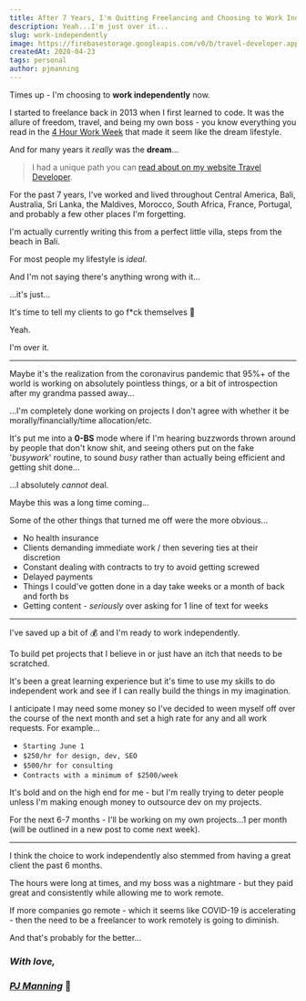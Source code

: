 ```yaml
---
title: After 7 Years, I'm Quitting Freelancing and Choosing to Work Independently
description: Yeah...I'm just over it...
slug: work-independently
image: https://firebasestorage.googleapis.com/v0/b/travel-developer.appspot.com/o/posts%2Fwork-independently%2Fwork-independently-1.jpg?alt=media&token=5197e693-d9e4-4c78-94f8-3d8efff02138
createdAt: 2020-04-23
tags: personal
author: pjmanning
---
```


Times up - I'm choosing to **work independently** now.

I started to freelance back in 2013 when I first learned to code. It was the allure of freedom, travel, and being my own boss - you know everything you read in the [4 Hour Work Week](https://amzn.to/2VTeO6n) that made it seem like the dream lifestyle.

And for many years it _really_ was the **dream**...

> I had a unique path you can [read about on my website Travel Developer](https://www.traveldeveloper.com/phil-manning-digital-nomad/).

For the past 7 years, I've worked and lived throughout Central America, Bali, Australia, Sri Lanka, the Maldives, Morocco, South Africa, France, Portugal, and probably a few other places I'm forgetting.

I'm actually currently writing this from a perfect little villa, steps from the beach in Bali.

For most people my lifestyle is _ideal_.

And I'm not saying there's anything wrong with it...

...it's just...

It's time to tell my clients to go f\*ck themselves 🖕

Yeah.

I'm over it.

---

Maybe it's the realization from the coronavirus pandemic that 95%+ of the world is working on absolutely pointless things, or a bit of introspection after my grandma passed away...

...I'm completely done working on projects I don't agree with whether it be morally/financially/time allocation/etc.

It's put me into a **0-BS** mode where if I'm hearing buzzwords thrown around by people that don't know shit, and seeing others put on the fake '_busywork_' routine, to sound _busy_ rather than actually being efficient and getting shit done...

...I absolutely _cannot_ deal.

Maybe this was a long time coming...

Some of the other things that turned me off were the more obvious...

-   No health insurance
-   Clients demanding immediate work / then severing ties at their discretion
-   Constant dealing with contracts to try to avoid getting screwed
-   Delayed payments
-   Things I could've gotten done in a day take weeks or a month of back and forth bs
-   Getting content - _seriously_ over asking for 1 line of text for weeks

---

I've saved up a bit of 💰 and I'm ready to work independently.

To build pet projects that I believe in or just have an itch that needs to be scratched.

It's been a great learning experience but it's time to use my skills to do independent work and see if I can really build the things in my imagination.

I anticipate I may need some money so I've decided to ween myself off over the course of the next month and set a high rate for any and all work requests. For example...

-   `Starting June 1`
-   `$250/hr for design, dev, SEO`
-   `$500/hr for consulting`
-   `Contracts with a minimum of $2500/week`

It's bold and on the high end for me - but I'm really trying to deter people unless I'm making enough money to outsource dev on my projects.

For the next 6-7 months - I'll be working on my own projects...1 per month (will be outlined in a new post to come next week).

---

I think the choice to work independently also stemmed from having a great client the past 6 months.

The hours were long at times, and my boss was a nightmare - but they paid great and consistently while allowing me to work remote.

If more companies go remote - which it seems like COVID-19 is accelerating - then the need to be a freelancer to work remotely is going to diminish.

And that's probably for the better...

### _With love,_

### [_PJ Manning_](https://x.com/pj_manning) 🖕
